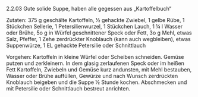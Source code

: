 2.2.03 Gute solide Suppe, haben alle gegessen
aus „Kartoffelbuch“

Zutaten:
375 g geschälte Kartoffeln, ½ gehackte Zwiebel, 1 gelbe Rübe, 1 Stückchen Sellerie, 1 Petersilienwurzel, 1 Stück­chen Lauch, 1 ¼ l Wasser oder Brühe, 5o g in Würfel geschnittener Speck oder Fett, 3o g Mehl, etwas Salz, Pfeffer, 1 Zehe zerdrückter Knoblauch (kann auch wegbleiben), etwas Suppenwürze, 1 EL gehackte Petersilie oder Schnittlauch

Vorgehen:
Kartoffeln in kleine Würfel oder Scheiben schneiden. Gemüse putzen und zerkleinern. In dem glasig zerlaufenen Speck oder im heißen Fett Kartoffeln, Zwiebeln und Gemüse kurz andunsten, mit Mehl bestauben, Wasser oder Brühe auffüllen, Gewürze und nach Wunsch zerdrückten Knoblauch beigeben und die Suppe ½  Stunde kochen. Abschmecken und mit Petersilie oder Schnittlauch bestreut anrichten.
